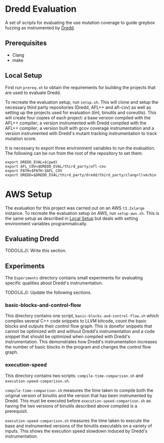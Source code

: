 # Dredd Evaluation

A set of scripts for evaluating the use mutation coverage to guide greybox fuzzing as instrumented by [Dredd](https://github.com/mc-imperial/dredd).

## Prerequisites

- Clang
- make

##  Local Setup

First run `prereq.sh` to obtain the requirements for building the projects that are used to evaluate Dredd.

To recreate the evaluation setup, run `setup.sh`. This will clone and setup the necessary third party repositories 
(Dredd, AFL++ and afl-cov) as well as setting up the projects used for evaluation (tint, binutils and coreutils).
This will create four copies of each project: a base version compiled with the AFL++ compiler;
a version instrumented with Dredd compiled with the AFL++ compiler; a version built with gcov coverage instrumentation
and a version instrumented with Dredd's mutant tracking instrumentation to track mutation score.

It is necessary to export three environment variables to run the evaluation. The following can be run from the root
of the repository to set them:
```shell
export DREDD_EVAL=$(pwd)
export AFL_COV=$DREDD_EVAL/third_party/afl-cov
export PATH=$PATH:$AFL_COV
export DREDD=$DREDD_EVAL/third_party/dredd/third_party/clang+llvm/bin
```

# AWS Setup

The evaluation for this project was carried out on an AWS `t3.2xlarge` instance. To recreate the evaluation setup on
AWS, run `setup-aws.sh`. This is the same setup as described in [Local Setup](#local-setup) but deals with setting
environment variables programmatically. 


## Evaluating Dredd

TODO(JLJ): Write this section.

## Experiments

The `Experiments` directory contains small experiments for evaluating specific qualities about Dredd's instrumentation.

TODO(JLJ): Update the following sections.

### basic-blocks-and-control-flow

This directory contains one script, `basic-blocks-and-control-flow.sh` which compiles several C++ code snippets to LLVM bitcode, count the basic blocks and outputs their control flow graph. This is donefor snippets that cannot be optimized with and without Dredd's instrumentation and a code snippet that should be optimized when compiled with Dredd's instrumentation. This demonstrates how Dredd's instrumentation increases the number of basic blocks in the program and changes the control flow graph.


### execution-speed

This directory contains two scripts: `compile-time-comparison.sh` and `execution-speed-comparison.sh`. 

`compile-time-comparison.sh` measures the time taken to compile both the original version of binutils and the version that has been instrumented by Dredd. This must be executed before `execution-speed-comparison.sh` as having the two versions of binutils described above compiled is a prerequisit.

`execution-speed-comparison.sh` measures the time taken to execute the base and instrumented versions of the binutils executabls on a variety of inputs. This shows the execution speed slowdown induced by Dredd's instrumentation.

